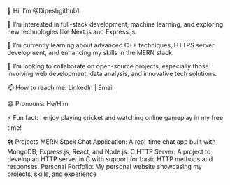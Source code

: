 👋 Hi, I’m @Dipeshgithub1

👀 I’m interested in full-stack development, machine learning, and exploring new technologies like Next.js and Express.js.

🌱 I’m currently learning about advanced C++ techniques, HTTPS server development, and enhancing my skills in the MERN stack.

💞️ I’m looking to collaborate on open-source projects, especially those involving web development, data analysis, and innovative tech solutions.

📫 How to reach me: LinkedIn | Email

😄 Pronouns: He/Him

⚡ Fun fact: I enjoy playing cricket and watching online gameplay in my free time!

🛠️ Projects
MERN Stack Chat Application: A real-time chat app built with MongoDB, Express.js, React, and Node.js.
C HTTP Server: A project to develop an HTTP server in C with support for basic HTTP methods and responses.
Personal Portfolio: My personal website showcasing my projects, skills, and experience
